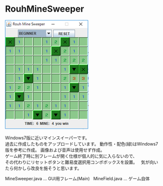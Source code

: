 # RouhMineSweeper

![ゲーム画面](https://github.com/Rouhjp/RouhMineSweeper/blob/master/screenshot.png)

Windows7版に近いマインスイーパーです。  
過去に作成したものをアップロードしています。
動作性・配色(緑)はWindows7版を参考に作成。
画像および音声は使用せず作成。  
ゲーム終了時に別フレームが開く仕様が個人的に気に入らないので、  
その代わりにリセットボタンと難易度選択用コンボボックスを設置。  
気が向いたら何かしら改良を施そうと思います。

MineSweeper.java ... GUI用フレーム(Main)  
MineField.java ... ゲーム自体  
